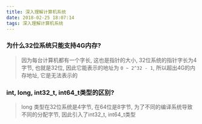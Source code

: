 ```yaml
---
title: 深入理解计算机系统
date: 2018-02-25 18:07:14
tags: 深入理解计算机系统
---
```


### 为什么32位系统只能支持4G内存?
> 因为每台计算机都有一个字长, 这也是指针的大小, 32位系统的指针字长为4字节, 也就是32位, 因此它能表示的地址为 `0 ~ 2^32 - 1`, 所以超出4G的内存地址, 它是无法表示的

### int, long, int32_t, int64_t类型的区别?
> long 类型在32位系统是4字节, 在64位是8字节, 为了不同的编译系统导致不同的分配字节, 因此引入了int32_t, int64_t类型